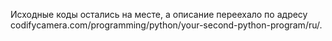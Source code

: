 Исходные коды остались на месте, а описание переехало по адресу codifycamera.com/programming/python/your-second-python-program/ru/.
